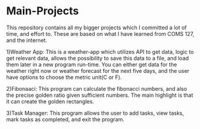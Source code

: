 # Main-Projects
This repository contains all my bigger projects which I committed a lot of time, and effort to.
These are based on what I have learned from COMS 127, and the internet.

1)Weather App: This is a weather-app which utilizes API to get data, logic to get relevant data, allows the possibility to save this data to a file, and load them later in a new program 
               run-time. You can either get data for the weather right now or weather forecast for the next five days, and the user have options to choose the metric unit(C or F).

2)Fibonaaci: This program can calculate the fibonacci numbers, and also the precise golden ratio given sufficient numbers. The main highlight is that it can create the golden rectangles.

3)Task Manager: This program allows the user to add tasks, view tasks, mark tasks as completed, and exit the program.
